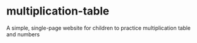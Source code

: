 # multiplication-table
A simple, single-page website for children to practice multiplication table and numbers
